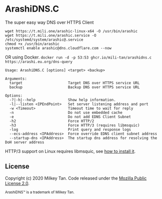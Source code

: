 # ArashiDNS.C
The super easy way DNS over HTTPS Client

```
wget https://t.mili.one/arashic-linux-x64 -O /usr/bin/arashic
wget https://t.mili.one/arashic.service -O /etc/systemd/system/arashic@.service
chmod +x /usr/bin/arashic 
systemctl enable arashic@dns.cloudflare.com --now
```
OR using Docker. `docker run -d -p 53:53 ghcr.io/mili-tan/arashidns.c https://arashi.eu.org/dns-query` 
```
Usage: ArashiDNS.C [options] <target> <backup>

Arguments:
  target                     Target DNS over HTTPS service URL
  backup                     Backup DNS over HTTPS service URL

Options:
  -?|-h|--help               Show help information.
  -l|--listen <IPEndPoint>   Set server listening address and port
  -w <Timeout>               Timeout time to wait for reply
  -n                         Do not use embedded cache
  -e                         Do not add EDNS Client Subnet
  -h2                        Force HTTP/2
  -h3                        Force HTTP/3 (requires libmsquic)
  -log                       Print query and response logs
  --ecs-address <IPAddress>  Force override EDNS client subnet address
  --startup-dns <IPAddress>  The startup dns address for resolving the DoH server address
```

HTTP/3 support on Linux requires libmsquic, see [how to install it](https://github.com/dotnet/runtime/blob/main/src/libraries/System.Net.Quic/readme.md#Linux).

## License

Copyright (c) 2020 Milkey Tan. Code released under the [Mozilla Public License 2.0](https://www.mozilla.org/en-US/MPL/2.0/). 

<sup>ArashiDNS™ is a trademark of Milkey Tan.</sup>
